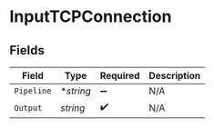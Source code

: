# InputTCPConnection


## Fields

| Field              | Type               | Required           | Description        |
| ------------------ | ------------------ | ------------------ | ------------------ |
| `Pipeline`         | **string*          | :heavy_minus_sign: | N/A                |
| `Output`           | *string*           | :heavy_check_mark: | N/A                |